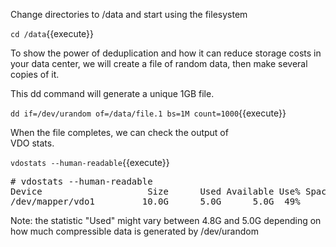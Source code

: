Change directories to /data and start using
the filesystem

`cd /data`{{execute}}

To show the power of deduplication and how it can reduce storage costs 
in your data center,  we will create a file of random data, then make 
several copies of it.               

This dd command will generate a unique 1GB file.

`dd if=/dev/urandom of=/data/file.1 bs=1M count=1000`{{execute}}

When the file completes, we can check the output of          
VDO stats.

`vdostats --human-readable`{{execute}}

<pre class="file">
# vdostats --human-readable
Device                    Size      Used Available Use% Space saving%
/dev/mapper/vdo1         10.0G      5.0G      5.0G  49%            4%
</pre>

Note: the statistic "Used" might vary between 4.8G and 5.0G depending on
      how much compressible data is generated by /dev/urandom
